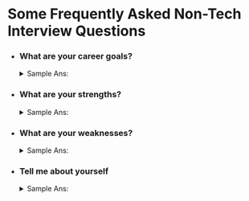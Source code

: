 # Some Frequently Asked Non-Tech Interview Questions

- ### What are your career goals?

    <details>
    <summary>Sample Ans: </summary>

  > I would like to advance in my career over the next few years through learning additional skills that increase my value as an employee. Ideally, I'd work for a company like yours, that has a supportive and challenging environment and focuses on improving the world. For the long term, I would like to have room for advancement through additional training and promotions.

    </details>

- ### What are your strengths?

    <details>
    <summary>Sample Ans: </summary>

  > One of my greatest strengths is that I am an active and thoughtful listener. In my current position, I received a call from a client that needed help but had been frustrated with receiving help prior to reaching me. I listened to her concerns, clarified that I understood what the problem was and explained to her how we could resolve the issue. I then spoke with the colleagues that could help with the resolution and verified it was taken care of for her. She was appreciative that I had resolved the problem for her.

    </details>

- ### What are your weaknesses?

    <details>
    <summary>Sample Ans: </summary>

  > I find I am often too critical of myself and the work I produce, which can make it difficult for me to accept praise. At my last job, I was told I'd be receiving company-wide recognition for a project I had just completed, and I felt I had not done as well as I should have. Initially, I felt I should turn down the opportunity to be recognized, however, I realized that I had done work I should be proud of and that I should use my self-criticism to push myself to do better on the next project.

    </details>

- ### Tell me about yourself

    <details>
    <summary>Sample Ans: </summary>

  > I graduated summa cum laude from Western University a few years ago with a Bachelor of Science in Computer Science. I then pursued a career in development through an internship at Jessup Tech, where I learned a great deal about the software development business through assisting on software like Street School. After graduation, I got a position as an entry-level software developer at Rufus Media while also pursuing a certificate in Amazon Web Services from Fisher University.

    </details>
